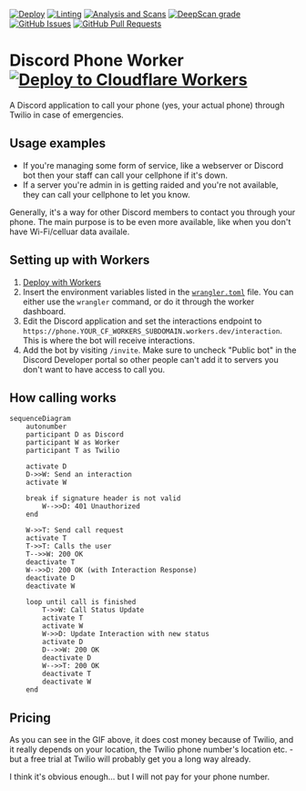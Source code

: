 [![Deploy](https://img.shields.io/github/workflow/status/biaw/phone/Build%20and%20publish?label=build)](https://github.com/biaw/phone/actions/workflows/build-and-publish.yml)
[![Linting](https://img.shields.io/github/workflow/status/biaw/phone/Linting?label=quality)](https://github.com/biaw/phone/actions/workflows/linting.yml)
[![Analysis and Scans](https://img.shields.io/github/workflow/status/biaw/phone/Analysis%20and%20Scans?label=scan)](https://github.com/biaw/phone/actions/workflows/analysis-and-scans.yml)
[![DeepScan grade](https://deepscan.io/api/teams/16173/projects/19527/branches/509267/badge/grade.svg)](https://deepscan.io/dashboard#view=project&tid=16173&pid=19527&bid=509267)
[![GitHub Issues](https://img.shields.io/github/issues-raw/biaw/phone.svg)](https://github.com/biaw/phone/issues)
[![GitHub Pull Requests](https://img.shields.io/github/issues-pr-raw/biaw/phone.svg)](https://github.com/biaw/phone/pulls)

# Discord Phone Worker [![Deploy to Cloudflare Workers](https://deploy.workers.cloudflare.com/button)](https://deploy.workers.cloudflare.com/?url=https://github.com/biaw/phone)

A Discord application to call your phone (yes, your actual phone) through Twilio in case of emergencies.

<!-- todo gif -->

## Usage examples

* If you're managing some form of service, like a webserver or Discord bot then your staff can call your cellphone if it's down.
* If a server you're admin in is getting raided and you're not available, they can call your cellphone to let you know.

Generally, it's a way for other Discord members to contact you through your phone. The main purpose is to be even more available, like when you don't have Wi-Fi/celluar data availale.

## Setting up with Workers

1. [Deploy with Workers](https://deploy.workers.cloudflare.com/?url=https://github.com/biaw/phone)
2. Insert the environment variables listed in the [`wrangler.toml`](https://github.com/biaw/phone/blob/main/wrangler.toml) file. You can either use the `wrangler` command, or do it through the worker dashboard.
3. Edit the Discord application and set the interactions endpoint to `https://phone.YOUR_CF_WORKERS_SUBDOMAIN.workers.dev/interaction`. This is where the bot will receive interactions.
4. Add the bot by visiting `/invite`. Make sure to uncheck "Public bot" in the Discord Developer portal so other people can't add it to servers you don't want to have access to call you.

## How calling works

```mermaid
sequenceDiagram
    autonumber
    participant D as Discord
    participant W as Worker
    participant T as Twilio

    activate D
    D->>W: Send an interaction
    activate W

    break if signature header is not valid
        W-->>D: 401 Unauthorized
    end

    W->>T: Send call request
    activate T
    T->>T: Calls the user
    T-->>W: 200 OK
    deactivate T
    W-->>D: 200 OK (with Interaction Response)
    deactivate D
    deactivate W

    loop until call is finished
        T->>W: Call Status Update
        activate T
        activate W
        W->>D: Update Interaction with new status
        activate D
        D-->>W: 200 OK
        deactivate D
        W-->>T: 200 OK
        deactivate T
        deactivate W
    end
```

## Pricing

As you can see in the GIF above, it does cost money because of Twilio, and it really depends on your location, the Twilio phone number's location etc. - but a free trial at Twilio will probably get you a long way already.

I think it's obvious enough... but I will not pay for your phone number.